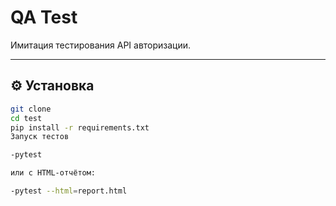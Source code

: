 # QA Test

Имитация тестирования API авторизации.

---

## ⚙️ Установка
```bash
git clone
cd test
pip install -r requirements.txt
Запуск тестов

-pytest

или с HTML-отчётом:

-pytest --html=report.html